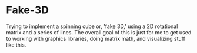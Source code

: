 # Fake-3D
Trying to implement a spinning cube or, 'fake 3D,' using a 2D rotational matrix and a series of lines. The overall goal of this is just for me to get used to working with graphics libraries, doing matrix math, and visualizing stuff like this.
